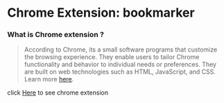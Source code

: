 # Chrome Extension:  bookmarker


### What is Chrome extension ?

> According to Chrome, its a small software programs that customize the browsing experience. They enable users to tailor Chrome functionality and behavior to individual needs or preferences. They are built on web technologies such as HTML, JavaScript, and CSS. Learn more [here](https://developer.chrome.com/extensions).


click [Here](file:///E:/soal/milestones/5milestone/shyam-extension/extensionsSrc/popup.html) to see chrome extension
